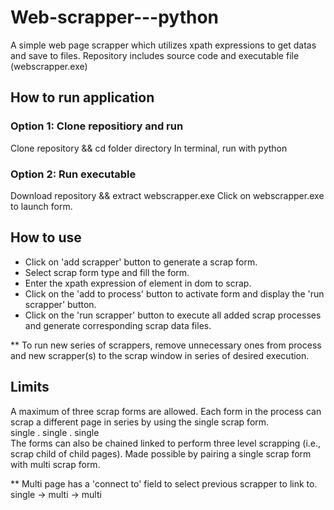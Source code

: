 # Web-scrapper---python
A simple web page scrapper which utilizes xpath expressions to get datas and save to files.
Repository includes source code and executable file (webscrapper.exe)

## How to run application
### Option 1: Clone repositiory and run
Clone repository && cd folder directory
In terminal, run with python <foldername>
  
### Option 2: Run executable
Download repository && extract webscrapper.exe
Click on webscrapper.exe to launch form.

## How to use
- Click on 'add scrapper' button to generate a scrap form.
- Select scrap form type and fill the form.
- Enter the xpath expression of element in dom to scrap.
- Click on the 'add to process' button to activate form and display the 'run scrapper' button.
- Click on the 'run scrapper' button to execute all added scrap processes and generate corresponding scrap data files. <br >

** To run new series of scrappers, remove unnecessary ones from process and new scrapper(s) to the scrap window in series of desired execution.

## Limits
A maximum of three scrap forms are allowed. Each form in the process can scrap a different page in series by using the single scrap form.<br>
single . single . single <br >
The forms can also be chained linked to perform three level scrapping (i.e., scrap child of child pages). Made possible by pairing a single scrap form with multi scrap form.<br >

** Multi page has a 'connect to' field to select previous scrapper to link to. <br >
single -> multi -> multi
